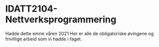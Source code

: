 # IDATT2104-Nettverksprogrammering
Hadde dette emne våren 2021
Her er alle de obligatoriske øvingene og frivillige arbeid som vi hadde i faget.
